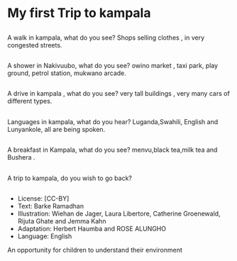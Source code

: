 # My first Trip to kampala

##
A walk in kampala,
what do you see?
Shops selling clothes ,
in very congested streets.

##
A shower in Nakivuubo,
what do you see?
owino market , taxi park, play ground,
petrol station, mukwano arcade.

##
A drive in kampala ,
what do you see?
very tall buildings , very many cars of different
types.

##
Languages in kampala,
what do you hear?
Luganda,Swahili, English and Lunyankole,
all are being spoken.

##
A breakfast in Kampala,
what do you see?
menvu,black tea,milk tea and Bushera .

##
A trip to kampala,
do you wish to go back?

##
* License: [CC-BY]
* Text: Barke Ramadhan
* Illustration: Wiehan de Jager, Laura Libertore, Catherine Groenewald, Rijuta Ghate and Jemma Kahn
* Adaptation: Herbert Haumba and ROSE ALUNGHO
* Language: English

An opportunity for children to understand their environment
